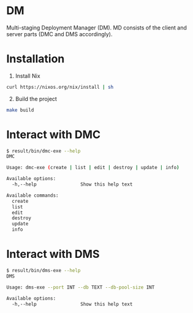 # DM

Multi-staging Deployment Manager (DM). MD consists of the client and server parts (DMC and DMS  accordingly).

# Installation

1. Install Nix

```bash
curl https://nixos.org/nix/install | sh
```

2. Build the project

```bash
make build
```

# Interact with DMC

```bash
$ result/bin/dmc-exe --help
DMC

Usage: dmc-exe (create | list | edit | destroy | update | info)

Available options:
  -h,--help                Show this help text

Available commands:
  create
  list
  edit
  destroy
  update
  info
```

# Interact with DMS

```bash
$ result/bin/dms-exe --help
DMS

Usage: dms-exe --port INT --db TEXT --db-pool-size INT

Available options:
  -h,--help                Show this help text
```
